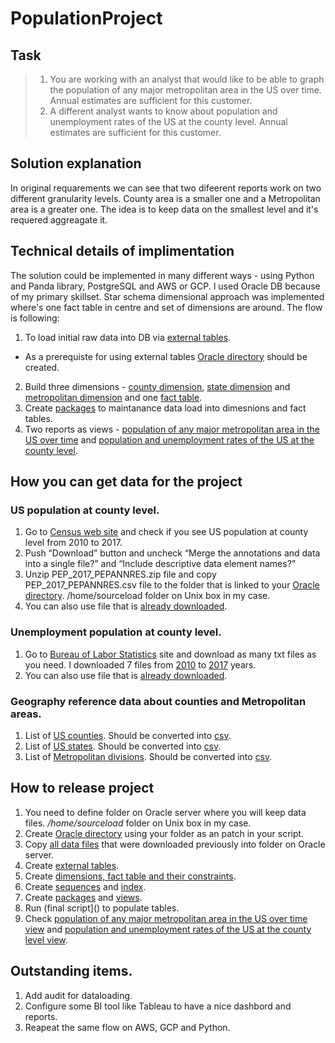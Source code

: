 # PopulationProject
## Task

>1) You are working with an analyst that would like to be able to graph the population of
any major metropolitan area in the US over time. Annual estimates are sufficient for this
customer.
>2) A different analyst wants to know about population and unemployment rates of the US
at the county level. Annual estimates are sufficient for this customer.

## Solution explanation
In original requarements we can see that two difeerent reports work on two different granularity levels.
County area is a smaller one and a Metropolitan area is a greater one.
The idea is to keep data on the smallest level and it's requered aggreagate it.

## Technical details of implimentation
The solution could be implemented in many different ways - using Python and Panda library, PostgreSQL and AWS or GCP.
I used Oracle DB because of my primary skillset.
Star schema dimensional approach was implemented where's one fact table in centre and set of dimensions are around.
The flow is following:
1. To load initial raw data into DB via [external tables](/External%20tables).
- As a prerequiste for using external tables [Oracle directory](/Directories/sourceload_dir.sql) should be created.
2. Build three dimensions - [county dimension](/Tables/dim_county.sql), [state dimension](/Tables/dim_state.sql) and [metropolitan dimension](Tables/dim_metropolitan.sql) and one [fact table](/Tables/fact_population.sql).
3. Create [packages](/Packages) to maintanance data load into dimesnions and fact tables.
4. Two reports as views - [population of any major metropolitan area in the US over time](/Views/total_population_by_metropolitan_view.sql) and [population and unemployment rates of the US
at the county level](/Views/total_unempoyed_by_county_view.sql).

## How you can get data for the project
### US population at county level.
1. Go to [Census web site](https://factfinder.census.gov/bkmk/table/1.0/en/PEP/2017/PEPANNRES/0100000US.05000.003) and check if you see US population at county level from 2010 to 2017.
2. Push “Download” button and uncheck “Merge the annotations and data into a single file?” and “Include descriptive data element names?”
3.	Unzip PEP_2017_PEPANNRES.zip file and copy PEP_2017_PEPANNRES.csv file to the folder that is linked to your [Oracle directory](/Directories/sourceload_dir.sql). /home/sourceload folder on Unix box in my case.
4. You can also use file that is [already downloaded](/Data%20files/Population.csv).

### Unemployment population at county level.
1. Go to [Bureau of Labor Statistics](https://www.bls.gov/lau/) site and download as many txt files as you need. I downloaded 7 files from [2010](https://www.bls.gov/lau/laucnty10.txt) to [2017](https://www.bls.gov/lau/laucnty17.txt) years.
2. You can also use file that is [already downloaded](/Data%20files/laucnty10.txt).

### Geography reference data about counties and Metropolitan areas.
1. List of [US counties](https://www2.census.gov/programs-surveys/popest/geographies/2017/all-geocodes-v2017.xlsx).
Should be converted into [csv](/Data%20files/County.csv).
2. List of [US states](https://www2.census.gov/programs-surveys/popest/geographies/2017/state-geocodes-v2017.xlsx).
Should be converted into [csv](/Data%20files/State.csv).
3. List of [Metropolitan divisions](https://www2.census.gov/programs-surveys/metro-micro/geographies/reference-files/2018/delineation-files/list1.xls).
Should be converted into [csv](/Data%20files/Metropolitan.csv).

## How to release project
1. You need to define folder on Oracle server where you will keep data files. _/home/sourceload_ folder on Unix box in my case.
2. Create [Oracle directory](/Directories/sourceload_dir.sql) using your folder as an patch in your script.
3. Copy [all data files](/Data%20files) that were downloaded previously into folder on Oracle server.
4. Create [external tables](/External%20tables).
5. Create [dimensions, fact table and their constraints](/Tables).
6. Create [sequences](/Sequences/sequences.sql) and [index](/Indexes).
7. Create [packages](/Packages) and [views](/Views).
8. Run (final script]() to populate tables.
9. Check [population of any major metropolitan area in the US over time view](/Views/total_population_by_metropolitan_view.sql) and [population and unemployment rates of the US
at the county level view](/Views/total_unempoyed_by_county_view.sql).

## Outstanding items.
1. Add audit for dataloading.
2. Configure some BI tool like Tableau to have a nice dashbord and reports.
3. Reapeat the same flow on AWS, GCP and Python.
